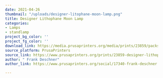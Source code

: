 ```yaml
---
date: 2021-04-26
thumbnail: "/uploads/designer-litophane-moon-lamp.png"
title: Designer Lithophane Moon Lamp
categories:
- Lamps
- standlamp
project_bg_color: ''
project_fg_color: ''
download_link: https://media.prusaprinters.org/media/prints/23859/packs/93889_2d229fee-40fe-4512-8372-ef291b3e9968/designer-lithophane-moon-lamp-model_files.zip#_ga=2.174824998.529317066.1619385758-1521836024.1614377370
source_platform: PrusaPrinters
source_link: https://www.prusaprinters.org/prints/23859-designer-lithophane-moon-lamp
author: " Frank Deschner"
author_link: https://www.prusaprinters.org/social/17340-frank-deschner

---
```

